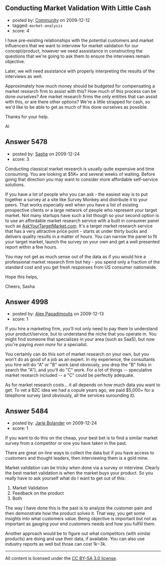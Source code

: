## Conducting Market Validation With Little Cash

- posted by: [Community](https://stackexchange.com/users/-1/-1-community) on 2009-12-12
- tagged: `market-analysis`
- score: 4

I have pre-existing relationships with the potential customers and market influencers that we want to interview for market validation for our concept/product, however we need asssistance in constructing the questions that we're going to ask them to ensure the interviews remain objective. 

Later, we will need assistance with properly interpreting the results of the interviews as well. 

Approximately how much money should be budgeted for compensating a market research firm to assist with this? How much of this process can be done ourselves? Are market research firms the only entities that can assist with this, or are there other options? We're a little strapped for cash, so we'd like to be able to get as much of this done ourselves as possible.

Thanks for your help. 

Al


## Answer 5478

- posted by: [Sasha](https://stackexchange.com/users/-1/2032-sasha) on 2009-12-24
- score: 3

<p>Conducting classical market research is usually quite expensive and time consuming.  You are looking at $5K+ and several weeks of waiting. Before going that direction you may want to consider more affordable self-service solutions.</p>

<p>If you have a lot of people who you can ask - the easiest way is to put together a survey at a site like Survey Monkey and distribute it to your peers. That works especially well when you have a list of existing prospective clients or a large network of people who represent your target market. Not many startups have such a list though so your second option is to use an affordable market research service with a built in consumer panel such as <a href="http://askyourtargetmarket.com/" rel="nofollow">AskYourTargetMarket.com</a>. It's a target market research service that has a very attractive price point - starts at under thirty bucks and delivers quality results in a matter of hours. You can narrow the panel to fit your target market, launch the survey on your own and get a well presented report within a few hours.</p>

<p>You may not get as much sense out of the data as if you would hire a professional market research firm but hey - you spend only a fraction of the standard cost and you get fresh responses from US consumer nationwide.</p>

<p>Hope this helps,</p>

<p>Cheers,
Sasha</p>



## Answer 4998

- posted by: [Alex Papadimoulis](https://stackexchange.com/users/-1/123-alex-papadimoulis) on 2009-12-13
- score: 1

If you hire a marketing firm, you'll not only need to pay them to understand your product/service, but to understand the niche that you operate in. You might find someone that specializes in your area (such as SaaS), but now you're paying *even more* for a specialist.

You certainly can do this sort of market research on your own, but you won't do as good of a job as an expert. In my experience, the consultants you hire will do "A" or "B" work (and obviously, you drop the "B" folks in search the "A"), and you'll do "C" work. For a lot of things -- speculative market research included -- a "C" could be perfectly adequate.

As for market research costs... it all depends on how much data you want to get. To vet a B2C idea we had a copule years ago, we paid $5,000+ for a telephone survey (and obviously, all the services surounding it).


## Answer 5484

- posted by: [Jarie Bolander](https://stackexchange.com/users/-1/585-jarie-bolander) on 2009-12-24
- score: 1

If you want to do this on the cheap, your best bet is to find a similar market survey from a competitor or one you have taken in the past.

There are great on-line ways to collect the data but if you have access to customers and thought leaders, then interviewing them is a gold mine.

Market validation can be tricky when done via a survey or interview. Clearly the best market validation is when the market buys your product. So you really have to ask yourself what do I want to get out of this:

 1. Market Validation
 2. Feedback on the product
 3. Both

The way I have done this is the past is to analyze the customer pain and then demonstrate how the product solves it. That way, you get some insights into what customers value. Being objective is important but not as important as gauging your end customers needs and how you fulfill them.

Another approach would be to figure out what competitors (with similar products) are doing and use their data, if available. You can also use industry reports as well but those can cost $1k-$3k.



---

All content is licensed under the [CC BY-SA 3.0 license](https://creativecommons.org/licenses/by-sa/3.0/).
